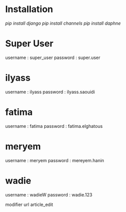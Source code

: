 # Installation
_pip install django_
_pip install channels_
_pip install daphne_

# Super User
username : super_user
password : super.user

# ilyass
username : ilyass
password : ilyass.saouidi

# fatima
username : fatima
password : fatima.elghatous

# meryem
username : meryem
password : mereyem.hanin

# wadie
username : wadieW
password : wadie.123


modifier url article_edit